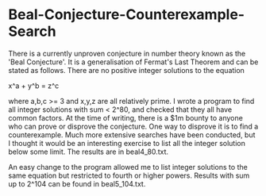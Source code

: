 # Beal-Conjecture-Counterexample-Search

There is a currently unproven conjecture in number theory known as the 'Beal Conjecture'. It is a generalisation of Fermat's Last Theorem and can be stated as follows. There are no positive integer solutions to the equation

x^a + y^b = z^c

where a,b,c >= 3 and x,y,z are all relatively prime. I wrote a program to find all integer solutions with sum < 2^80, and checked that they all have common factors. At the time of writing, there is a $1m bounty to anyone who can prove or disprove the conjecture. One way to disprove it is to find a counterexample. Much more extensive searches have been conducted, but I thought it would be an interesting exercise to list all the integer solution below some limit. The results are in beal4_80.txt.

An easy change to the program allowed me to list integer solutions to the same equation but restricted to fourth or higher powers. Results with sum up to 2^104 can be found in beal5_104.txt.

